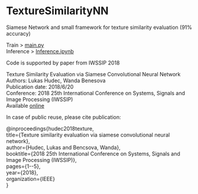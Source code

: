 # TextureSimilarityNN
Siamese Network and small framework for texture similarity evaluation (91% accuracy)

Train > [main.py](https://github.com/hudeclukas/TextureSimilarityNN/blob/main/main.py)<br>
Inference > [Inference.ipynb](https://github.com/hudeclukas/TextureSimilarityNN/blob/main/Inference.ipynb)

Code is supported by paper from IWSSIP 2018

Texture Similarity Evaluation via Siamese Convolutional Neural Network<br>
Authors: Lukas Hudec, Wanda Benesova<br>
Publication date: 2018/6/20<br>
Conference: 2018 25th International Conference on Systems, Signals and Image Processing (IWSSIP)<br>
Available [online](https://www.researchgate.net/publication/327131136_Texture_Similarity_Evaluation_via_Siamese_Convolutional_Neural_Network)<br>


In case of public reuse, please cite publication:

@inproceedings{hudec2018texture,<br>
        title={Texture similarity evaluation via siamese convolutional neural network},<br>
        author={Hudec, Lukas and Bencsova, Wanda},<br>
        booktitle={2018 25th International Conference on Systems, Signals and Image Processing (IWSSIP)},<br>
        pages={1--5},<br>
        year={2018},<br>
        organization={IEEE}<br>
}
